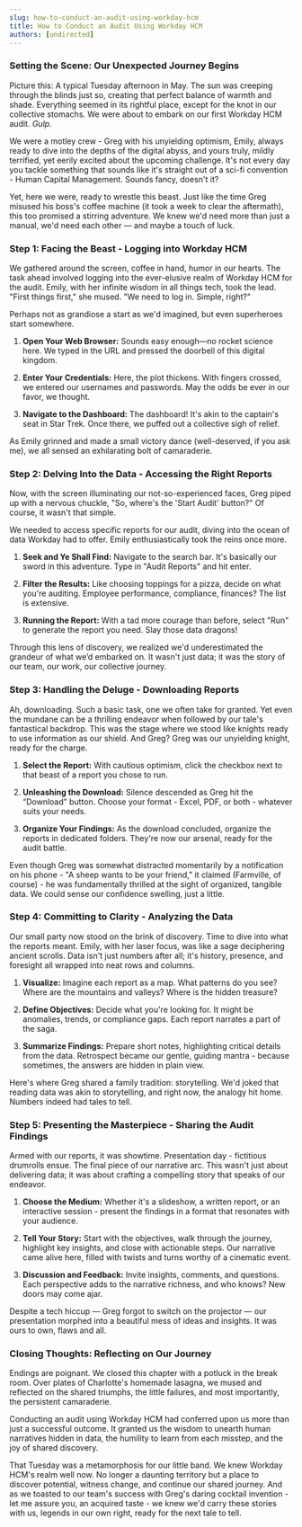 ```yaml
---
slug: how-to-conduct-an-audit-using-workday-hcm
title: How to Conduct an Audit Using Workday HCM
authors: [undirected]
---
```



### Setting the Scene: Our Unexpected Journey Begins

Picture this: A typical Tuesday afternoon in May. The sun was creeping through the blinds just so, creating that perfect balance of warmth and shade. Everything seemed in its rightful place, except for the knot in our collective stomachs. We were about to embark on our first Workday HCM audit. *Gulp*.

We were a motley crew - Greg with his unyielding optimism, Emily, always ready to dive into the depths of the digital abyss, and yours truly, mildly terrified, yet eerily excited about the upcoming challenge. It's not every day you tackle something that sounds like it's straight out of a sci-fi convention - Human Capital Management. Sounds fancy, doesn't it?

Yet, here we were, ready to wrestle this beast. Just like the time Greg misused his boss's coffee machine (it took a week to clear the aftermath), this too promised a stirring adventure. We knew we'd need more than just a manual, we'd need each other — and maybe a touch of luck.

### Step 1: Facing the Beast - Logging into Workday HCM

We gathered around the screen, coffee in hand, humor in our hearts. The task ahead involved logging into the ever-elusive realm of Workday HCM for the audit. Emily, with her infinite wisdom in all things tech, took the lead. "First things first," she mused. "We need to log in. Simple, right?"

Perhaps not as grandiose a start as we'd imagined, but even superheroes start somewhere.

1. **Open Your Web Browser:** Sounds easy enough—no rocket science here. We typed in the URL and pressed the doorbell of this digital kingdom.

2. **Enter Your Credentials:** Here, the plot thickens. With fingers crossed, we entered our usernames and passwords. May the odds be ever in our favor, we thought.

3. **Navigate to the Dashboard:** The dashboard! It's akin to the captain's seat in Star Trek. Once there, we puffed out a collective sigh of relief.

As Emily grinned and made a small victory dance (well-deserved, if you ask me), we all sensed an exhilarating bolt of camaraderie. 

### Step 2: Delving Into the Data - Accessing the Right Reports

Now, with the screen illuminating our not-so-experienced faces, Greg piped up with a nervous chuckle, "So, where's the 'Start Audit' button?" Of course, it wasn't that simple.

We needed to access specific reports for our audit, diving into the ocean of data Workday had to offer. Emily enthusiastically took the reins once more.

1. **Seek and Ye Shall Find:** Navigate to the search bar. It's basically our sword in this adventure. Type in "Audit Reports" and hit enter.

2. **Filter the Results:** Like choosing toppings for a pizza, decide on what you're auditing. Employee performance, compliance, finances? The list is extensive.

3. **Running the Report:** With a tad more courage than before, select "Run" to generate the report you need. Slay those data dragons!

Through this lens of discovery, we realized we'd underestimated the grandeur of what we’d embarked on. It wasn't just data; it was the story of our team, our work, our collective journey.

### Step 3: Handling the Deluge - Downloading Reports

Ah, downloading. Such a basic task, one we often take for granted. Yet even the mundane can be a thrilling endeavor when followed by our tale's fantastical backdrop. This was the stage where we stood like knights ready to use information as our shield. And Greg? Greg was our unyielding knight, ready for the charge.

1. **Select the Report:** With cautious optimism, click the checkbox next to that beast of a report you chose to run.

2. **Unleashing the Download:** Silence descended as Greg hit the “Download” button. Choose your format - Excel, PDF, or both - whatever suits your needs.

3. **Organize Your Findings:** As the download concluded, organize the reports in dedicated folders. They're now our arsenal, ready for the audit battle.

Even though Greg was somewhat distracted momentarily by a notification on his phone - "A sheep wants to be your friend," it claimed (Farmville, of course) - he was fundamentally thrilled at the sight of organized, tangible data. We could sense our confidence swelling, just a little.

### Step 4: Committing to Clarity - Analyzing the Data

Our small party now stood on the brink of discovery. Time to dive into what the reports meant. Emily, with her laser focus, was like a sage deciphering ancient scrolls. Data isn't just numbers after all; it's history, presence, and foresight all wrapped into neat rows and columns.

1. **Visualize:** Imagine each report as a map. What patterns do you see? Where are the mountains and valleys? Where is the hidden treasure?

2. **Define Objectives:** Decide what you're looking for. It might be anomalies, trends, or compliance gaps. Each report narrates a part of the saga.

3. **Summarize Findings:** Prepare short notes, highlighting critical details from the data. Retrospect became our gentle, guiding mantra - because sometimes, the answers are hidden in plain view.

Here's where Greg shared a family tradition: storytelling. We'd joked that reading data was akin to storytelling, and right now, the analogy hit home. Numbers indeed had tales to tell.

### Step 5: Presenting the Masterpiece - Sharing the Audit Findings

Armed with our reports, it was showtime. Presentation day - fictitious drumrolls ensue. The final piece of our narrative arc. This wasn't just about delivering data; it was about crafting a compelling story that speaks of our endeavor.

1. **Choose the Medium:** Whether it's a slideshow, a written report, or an interactive session - present the findings in a format that resonates with your audience.

2. **Tell Your Story:** Start with the objectives, walk through the journey, highlight key insights, and close with actionable steps. Our narrative came alive here, filled with twists and turns worthy of a cinematic event.

3. **Discussion and Feedback:** Invite insights, comments, and questions. Each perspective adds to the narrative richness, and who knows? New doors may come ajar.

Despite a tech hiccup — Greg forgot to switch on the projector — our presentation morphed into a beautiful mess of ideas and insights. It was ours to own, flaws and all. 

### Closing Thoughts: Reflecting on Our Journey

Endings are poignant. We closed this chapter with a potluck in the break room. Over plates of Charlotte's homemade lasagna, we mused and reflected on the shared triumphs, the little failures, and most importantly, the persistent camaraderie. 

Conducting an audit using Workday HCM had conferred upon us more than just a successful outcome. It granted us the wisdom to unearth human narratives hidden in data, the humility to learn from each misstep, and the joy of shared discovery.

That Tuesday was a metamorphosis for our little band. We knew Workday HCM's realm well now. No longer a daunting territory but a place to discover potential, witness change, and continue our shared journey. And as we toasted to our team's success with Greg's daring cocktail invention - let me assure you, an acquired taste - we knew we'd carry these stories with us, legends in our own right, ready for the next tale to tell.
